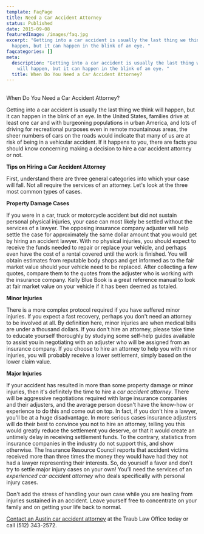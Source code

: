```yaml
---
template: FaqPage
title: Need a Car Accident Attorney
status: Published
date: 2015-09-08
featuredImage: /images/faq.jpg
excerpt: "Getting into a car accident is usually the last thing we think will
  happen, but it can happen in the blink of an eye. "
faqcategories: []
meta:
  description: "Getting into a car accident is usually the last thing we think
    will happen, but it can happen in the blink of an eye. "
  title: When Do You Need a Car Accident Attorney?
---
```

<!--StartFragment-->

\
When Do You Need a Car Accident Attorney?

<!--EndFragment-->

<!--StartFragment-->

Getting into a car accident is usually the last thing we think will happen, but it can happen in the blink of an eye. In the United States, families drive at least one car and with burgeoning populations in urban America, and lots of driving for recreational purposes even in remote mountainous areas, the sheer numbers of cars on the roads would indicate that many of us are at risk of being in a vehicular accident. If it happens to you, there are facts you should know concerning making a decision to hire a car accident attorney or not.

**Tips on Hiring a Car Accident Attorney**

First, understand there are three general categories into which your case will fall. Not all require the services of an attorney. Let's look at the three most common types of cases.

**Property Damage Cases**

If you were in a car, truck or motorcycle accident but did not sustain personal physical injuries, your case can most likely be settled without the services of a lawyer. The opposing insurance company adjuster will help settle the case for approximately the same dollar amount that you would get by hiring an accident lawyer. With no physical injuries, you should expect to receive the funds needed to repair or replace your vehicle, and perhaps even have the cost of a rental covered until the work is finished. You will obtain estimates from reputable body shops and get informed as to the fair market value should your vehicle need to be replaced. After collecting a few quotes, compare them to the quotes from the adjuster who is working with the insurance company. Kelly Blue Book is a great reference manual to look at fair market value on your vehicle if it has been deemed as totaled.

**Minor Injuries**

There is a more complex protocol required if you have suffered minor injuries. If you expect a fast recovery, perhaps you don't need an attorney to be involved at all. By definition here, minor injuries are when medical bills are under a thousand dollars. If you don't hire an attorney, please take time to educate yourself thoroughly by studying some self-help guides available to assist you in negotiating with an adjuster who will be assigned from an insurance company. If you choose to hire an attorney to help you with minor injuries, you will probably receive a lower settlement, simply based on the lower claim value.

**Major Injuries**

If your accident has resulted in more than some property damage or minor injuries, then it's definitely the time to hire a *car accident attorney*. There will be aggressive negotiations required with large insurance companies and their adjusters, and the average person doesn't have the know-how or experience to do this and come out on top. In fact, if you don't hire a lawyer, you'll be at a huge disadvantage. In more serious cases insurance adjusters will do their best to convince you not to hire an attorney, telling you this would greatly reduce the settlement you deserve, or that it would create an untimely delay in receiving settlement funds. To the contrary, statistics from insurance companies in the industry do not support this, and show otherwise. The Insurance Resource Council reports that accident victims received more than three times the money they would have had they not had a lawyer representing their interests. So, do yourself a favor and don't try to settle major injury cases on your own!  You'll need the services of an *experienced car accident attorney* who deals specifically with personal injury cases.

Don't add the stress of handling your own case while you are healing from injuries sustained in an accident. Leave yourself free to concentrate on your family and on getting your life back to normal.

[Contact an Austin car accident attorney](https://www.austinaccidentlawyer.com/about-us/contact-us/) at the Traub Law Office today or call (512) 343-2572.

<!--EndFragment-->
